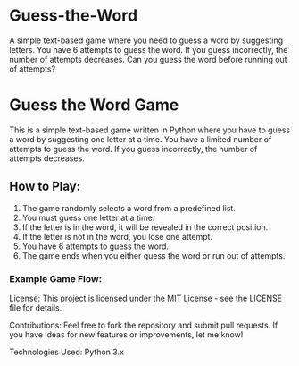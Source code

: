 # Guess-the-Word
A simple text-based game where you need to guess a word by suggesting letters. You have 6 attempts to guess the word. If you guess incorrectly, the number of attempts decreases. Can you guess the word before running out of attempts?
# Guess the Word Game

This is a simple text-based game written in Python where you have to guess a word by suggesting one letter at a time. You have a limited number of attempts to guess the word. If you guess incorrectly, the number of attempts decreases.

## How to Play:
1. The game randomly selects a word from a predefined list.
2. You must guess one letter at a time.
3. If the letter is in the word, it will be revealed in the correct position.
4. If the letter is not in the word, you lose one attempt.
5. You have 6 attempts to guess the word. 
6. The game ends when you either guess the word or run out of attempts.  
  
### Example Game Flow:   
   

 

 

License:
This project is licensed under the MIT License - see the LICENSE file for details.

Contributions:
Feel free to fork the repository and submit pull requests. If you have ideas for new features or improvements, let me know!

Technologies Used:
Python 3.x
